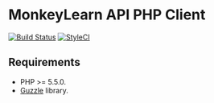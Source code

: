 # MonkeyLearn API PHP Client

[![Build Status](http://img.shields.io/travis/artstorm/monkeylearn-api-php/master.svg?style=flat-square)](https://travis-ci.org/artstorm/monkeylearn-api-php)
[![StyleCI](https://styleci.io/repos/31837635/shield?style=flat-square)](https://styleci.io/repos/31837635)


## Requirements

* PHP >= 5.5.0.
* [Guzzle](https://github.com/guzzle/guzzle) library.
